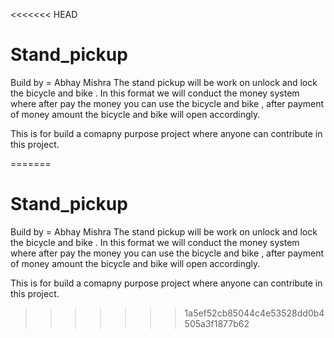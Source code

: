 <<<<<<< HEAD
# Stand_pickup
Build by = Abhay Mishra 
The stand pickup will be work on unlock and lock the bicycle and bike . In this format we will conduct the money system where after pay the money you can use the bicycle and bike , after payment of money amount the bicycle and bike will open accordingly.

This is for build a comapny purpose project where anyone can contribute in this project. 

=======
# Stand_pickup
Build by = Abhay Mishra 
The stand pickup will be work on unlock and lock the bicycle and bike . In this format we will conduct the money system where after pay the money you can use the bicycle and bike , after payment of money amount the bicycle and bike will open accordingly.

This is for build a comapny purpose project where anyone can contribute in this project. 

>>>>>>> 1a5ef52cb85044c4e53528dd0b4505a3f1877b62
